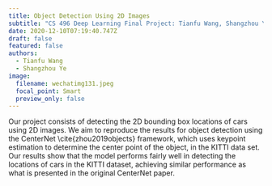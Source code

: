 ```yaml
---
title: Object Detection Using 2D Images
subtitle: "CS 496 Deep Learning Final Project: Tianfu Wang, Shangzhou Ye"
date: 2020-12-10T07:19:40.747Z
draft: false
featured: false
authors:
  - Tianfu Wang
  - Shangzhou Ye
image:
  filename: wechatimg131.jpeg
  focal_point: Smart
  preview_only: false
---
```

 Our project consists of detecting the 2D bounding box locations of cars using 2D images. We aim to reproduce the results for object detection using the CenterNet \cite{zhou2019objects} framework, which uses keypoint estimation to determine the center point of the object, in the KITTI data set. Our results show that the model performs fairly well in detecting the locations of cars in the KITTI dataset, achieving similar performance as what is presented in the original CenterNet paper.